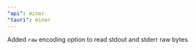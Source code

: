 ```yaml
---
"api": minor
"tauri": minor
---
```


Added `raw` encoding option to read stdout and stderr raw bytes.

